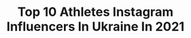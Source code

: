 ---
title: Top 10 Athletes Instagram Influencers In Ukraine In 2021
description: >-
  Find top athletes Instagram influencers in Ukraine in 2021. Most popular hashtags: #calisthenics #workout #motivation #ukraine.
platform: Instagram
hits: 26
text_top: Discover the top-rated Instagram influencers on inBeat.
text_bottom: inBeat holds 26 Instagram influencers like this in Ukraine for you to pitch.
profiles:
  - username: "lyakhova.olga.800"
    fullname: >-
      Ольга Ляховая💙💛
    bio: >-
      Nike athlete European Championship 🥈🥉🥉🥉 2014/2017/2018/2019 Olympic Games 2016 European Games 🥇🥇
    location: "Ukraine"
    followers: 14783
    engagement: 1140
    commentsToLikes: 0.025612
    id: ck5q9u60od02v0i11ig29ja1h
    verified: false
    hashtags: "#trainingcamp, #lyakhovaolga, #kenya, #nikeathlete"
  - username: "shapoval_workout"
    fullname: >-
      Kostya Shapoval
    bio: >-
      🔝Calisthenics athlete🔝 Team Leader ➡️ @nolimits_sport National Record Holder🇺🇦 Online coach/Coach @gymstyleclub ⬇️Cooperation/Training in direct⬇️
    location: "Ukraine"
    followers: 23410
    engagement: 1149
    commentsToLikes: 0.023053
    id: ck0w6byzc7utz0i199yk8kzof
    verified: false
    hashtags: "#business, #workout, #24, #dynamic"
  - username: "melnikstyle"
    fullname: >-
      ᴠɪᴛᴀʟɪɪ ᴍᴇʟɴɪᴋ
    bio: >-
      CALISTHENICS ATHLETE International cups winner🏆 YouTuber Business inquiries: Vet.melnik2002@gmail.com
    location: "Ukraine"
    followers: 167160
    engagement: 1182
    commentsToLikes: 0.014086
    id: ck14kgshwpg3u0i19788zlbj3
    verified: false
    hashtags: "#handstand, #cinematography, #blackandwhitehumansphotos, #moodygrams"
  - username: "danifridman"
    fullname: >-
      Dani Fridman  דני פרידמן
    bio: >-
      The Israeli Single Sculler 🇮🇱 אלוף הארץ בחתירה 🚣🏻 Best Time 6:46.5 🏆& 🇪🇺 Finalist @siksilk_il athlete @sano.il Family📍
    location: "Ukraine"
    followers: 7449
    engagement: 631
    commentsToLikes: 0.082322
    id: ck8swvb54fddr0j782s45mri0
    verified: false
    hashtags: "#athlete, #canottaggio, #rower, #dnipro"
  - username: "kir.kara"
    fullname: >-
      Kirill Karabut
    bio: >-
      @gornation Pro Athlete ▶Eurocup winner 2019🥇🇵🇱 ▶Pull&Push2vs2 battles 2020🥇🇫🇷 ▶World Cup stage 2019🥈🇧🇬 ▶World Championship 2019🥉🇷🇺
    location: "Ukraine"
    followers: 24700
    engagement: 1630
    commentsToLikes: 0.018986
    id: ck6u9dywsx0000j71oji3hs0k
    verified: false
    hashtags: "#kharkivcity, #calisthenicsmovement, #workoutvideos, #kharkivblog"
  - username: "supamontalvo"
    fullname: >-
      Bboy Victor
    bio: >-
      RedBull Athlete 💥 Kissimmee, FL 🇲🇽 🇺🇸
    location: "Ukraine"
    followers: 62925
    engagement: 636
    commentsToLikes: 0.017243
    id: ck0w11c45h2ub0i19az9auicv
    verified: false
    hashtags: "#redbullathlete, #redbulldancer, #redbull, #orlando"
  - username: "barbaruk_first17"
    fullname: >-
      🇺🇦_Bᴀʀʙᴀʀᴜᴋ_Fɪʀꜱᴛ₁₇
    bio: >-
      🇺🇦 First17 🇺🇦 😱1.90/80kg😱 @gornation PRO ATHLETE ☝️Будь весегда самим собой TikTok - 540k 🍋🏃🏼‍♂️
    location: "Ukraine"
    followers: 24054
    engagement: 396
    commentsToLikes: 0.020821
    id: ck5c3og25zqnp0i11gbwluie3
    verified: false
    hashtags: "#gornation, #motivation, #workoutmotivation, #calisthenics"
  - username: "olga_saladukha"
    fullname: >-
      Olga Saladukha
    bio: >-
      Ambassador Europ🇪🇺 week of Sport 🏃🏼‍♀️ #Nike 👟🕶 🥉Olympic 🥇World 🥇🥇🥇🥇🥉xEurop 🥈🥉World 🥈🥉World Cup Chair of Athletes commission of NOC🇺🇦
    location: "Ukraine"
    followers: 14987
    engagement: 836
    commentsToLikes: 0.031540
    id: ck8t9sx9hp8sc0j78ccz626o4
    verified: false
    hashtags: "#triplejump, #neverstop, #beautiful, #athlete"
  - username: "dmytro_horobets"
    fullname: >-
      Dmytro Horobets🇺🇦IFBB ELITEPRO
    bio: >-
      🇺🇦IFBB Elite Pro MensPhysique 1️⃣5️⃣ #ElitePro Winner 📕IFBB International Judge 📝#Onlinecoaching ☀️JanTana Athlete ⚡️OptimumNutrition Athlete
    location: "Ukraine"
    followers: 28068
    engagement: 646
    commentsToLikes: 0.011791
    id: ck5hnaa5ungmp0i11e57vlj54
    verified: false
    hashtags: "#fatheranddaughter, #optimumnutrition, #family, #daddydaughter"
  - username: "solovei_thematrix"
    fullname: >-
      Solovei Vitali TKD 🥋
    bio: >-
      Время быть сильным❗️ 🌟Profesional athlete and coach #soloveyteam 🥇3x World Champion 🥇4x European Champion 🥇World and European Cup Champion
    location: "Ukraine"
    followers: 12899
    engagement: 1102
    commentsToLikes: 0.009390
    id: ck6u6toq6ho050j71ond68hki
    verified: false
    hashtags: "#topteneliteteam, #topten, #ukraine, #soloveyteam"
---